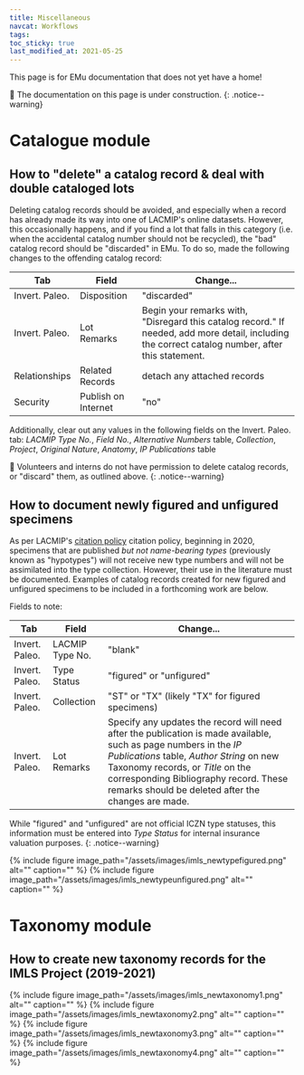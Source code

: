 ```yaml
---
title: Miscellaneous
navcat: Workflows
tags:
toc_sticky: true
last_modified_at: 2021-05-25
---
```


This page is for EMu documentation that does not yet have a home!

🚧 The documentation on this page is under construction.
{: .notice--warning}


# Catalogue module
## How to "delete" a catalog record & deal with double cataloged lots
Deleting catalog records should be avoided, and especially when a record has already made its way into one of LACMIP's online datasets. However, this occasionally happens, and if you find a lot that falls in this category (i.e. when the accidental catalog number should not be recycled), the "bad" catalog record should be "discarded" in EMu. To do so, made the following changes to the offending catalog record:

| Tab | Field | Change... |
|---|---|---|
| Invert. Paleo. | Disposition | "discarded" |
| Invert. Paleo. | Lot Remarks | Begin your remarks with, "Disregard this catalog record." If needed, add more detail, including the correct catalog number, after this statement. |
| Relationships | Related Records | detach any attached records |
| Security | Publish on Internet | "no" |

Additionally, clear out any values in the following fields on the Invert. Paleo. tab: _LACMIP Type No._, _Field No._, _Alternative Numbers_ table, _Collection_, _Project_, _Original Nature_, _Anatomy_, _IP Publications_ table

🛑 Volunteers and interns do not have permission to delete catalog records, or "discard" them, as outlined above.
{: .notice--warning}

## How to document newly figured and unfigured specimens

As per LACMIP's [citation policy](https://lacmip.github.io/emu/documentation/citing/) citation policy, beginning in 2020, specimens that are published _but not name-bearing types_ (previously known as "hypotypes") will not receive new type numbers and will not be assimilated into the type collection. However, their use in the literature must be documented. Examples of catalog records created for new figured and unfigured specimens to be included in a forthcoming work are below.

Fields to note:

| Tab | Field | Change... |
|---|---|---|
| Invert. Paleo. | LACMIP Type No. | "blank" |
| Invert. Paleo. | Type Status | "figured" or "unfigured" |
| Invert. Paleo. | Collection | "ST" or "TX" (likely "TX" for figured specimens) |
| Invert. Paleo. | Lot Remarks | Specify any updates the record will need after the publication is made available, such as page numbers in the _IP Publications_ table, _Author String_ on new Taxonomy records, or _Title_ on the corresponding Bibliography record. These remarks should be deleted after the changes are made. |

While "figured" and "unfigured" are not official ICZN type statuses, this information must be entered into _Type Status_ for internal insurance valuation purposes.
{: .notice--warning}

{% include figure image_path="/assets/images/imls_newtypefigured.png" alt="" caption="" %}
{% include figure image_path="/assets/images/imls_newtypeunfigured.png" alt="" caption="" %}


# Taxonomy module
## How to create new taxonomy records for the IMLS Project (2019-2021)
{% include figure image_path="/assets/images/imls_newtaxonomy1.png" alt="" caption="" %}
{% include figure image_path="/assets/images/imls_newtaxonomy2.png" alt="" caption="" %}
{% include figure image_path="/assets/images/imls_newtaxonomy3.png" alt="" caption="" %}
{% include figure image_path="/assets/images/imls_newtaxonomy4.png" alt="" caption="" %}
